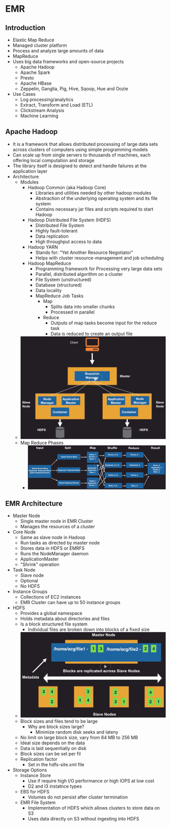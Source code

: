 # EMR

## Introduction
- Elastic Map Reduce
- Managed cluster platform
- Process and analyze large amounts of data
- MapReduce
- Uses big data frameworks and open-source projects
    - Apache Hadoop
    - Apache Spark
    - Presto
    - Apache HBase
    - Zeppelin, Ganglia, Pig, Hive, Sqoop, Hue and Oozie
- Use Cases
    - Log processing/analytics
    - Extract, Transform and Load (ETL)
    - Clickstream Analysis
    - Machine Learning

## Apache Hadoop
- It is a framework that allows distributed processing of large data sets across clusters of computers using simple programming models
- Can scale up from single servers to thousands of machines, each offering local computation and storage
- The library itself is designed to detect and handle failures at the application layer
- Architecture
    - Modules
        - Hadoop Common (aka Hadoop Core)
            - Libraries and utilities needed by other hadoop modules
            - Abstraction of the underlying operating system and its file system
            - Contains necessary jar files and scripts required to start Hadoop
        - Hadoop Distributed File System (HDFS)
            - Distributed File System
            - Highly fault-tolerant
            - Data replication
            - High throughput access to data
        - Hadoop YARN
            - Stands for:  "Yet Another Resource Negotiator"
            - Helps with cluster resource-management and job scheduling
        - Hadoop MapReduce
            - Programming framework for Processing very large data sets 
            - Parallel, distributed algorithm on a cluster
            - File System (unstructured)
            - Database (structured)
            - Data locality 
            - MapReduce Job Tasks
                - Map
                    - Splits data into smaller chunks
                    - Processed in parallel
                - Reduce
                    - Outputs of map tasks become input for the reduce task
                    - Data is reduced to create an output file
    - ![Architecture Diagram](images/apache_hadoop_architecture.png)
    - Map Reduce Phases
        - ![Map Reduce Phases Example](images/map_reduce_phases_example.png)

## EMR Architecture
- Master Node
    - Single master node in EMR Cluster
    - Manages the resources of a cluster
- Core Node
    - Same as slave node in Hadoop
    - Run tasks as directed by master node
    - Stores data in HDFS or EMRFS
    - Runs the NodeManager daemon
    - ApplicationMaster
    - "Shrink" operation
- Task Node
    - Slave node
    - Optional
    - No HDFS
- Instance Groups
    - Collections of EC2 instances
    - EMR Cluster can have up to 50 instance groups
- HDFS
    - Provides a global namespace
    - Holds metadata about directories and files
    - Is a block structured file system
        - Individual files are broken down into blocks of a fixed size
    - ![HDFS Example](images/emr_hdfs_example.png)
    - Block sizes and files tend to be large
        - Why are block sizes large?
            - Minimize random disk seeks and lateny
    - No limit on large block size, vary from 64 MB to 256 MB
    - Ideal size depends on the data
    - Data is laid sequentially on disk
    - Block sizes can be set per fil
    - Replication factor
        - Set in the hdfs-site.xml file
- Storage Options
    - Instance Store
        - Use if require high I/O performance or high IOPS at low cost
        - D2 and I3 instatnce types
    - EBS for HDFS
        - Volumes do not persist after cluster termination
    - EMR File System
        - Implementation of HDFS which allows clusters to store data on S3
        - Uses data directly on S3 without ingesting into HDFS
    
        